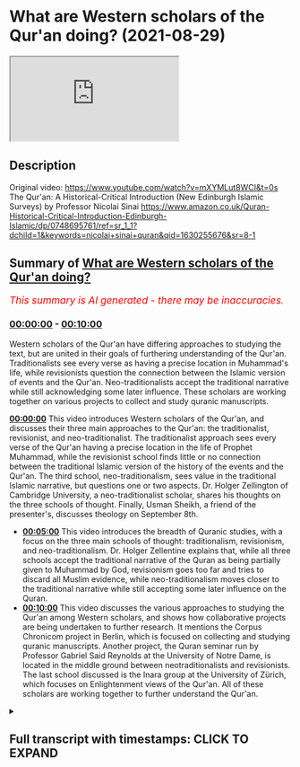 # What are Western scholars of the Qur'an doing? (2021-08-29)

<iframe loading='lazy' src='https://www.youtube.com/embed/9JSVA39PkS0'></iframe>

## Description

Original video: https://www.youtube.com/watch?v=mXYMLut8WCI&t=0s
The Qur'an: A Historical-Critical Introduction (New Edinburgh Islamic Surveys) by Professor Nicolai Sinai https://www.amazon.co.uk/Quran-Historical-Critical-Introduction-Edinburgh-Islamic/dp/0748695761/ref=sr_1_1?dchild=1&keywords=nicolai+sinai+quran&qid=1630255676&sr=8-1

## Summary of [What are Western scholars of the Qur'an doing?](https://www.youtube.com/watch?v=9JSVA39PkS0)


*<span style="color:red; font-size:125%">This summary is AI generated - there may be inaccuracies</span>. [](/)*

### [00:00:00](https://www.youtube.com/watch?v=9JSVA39PkS0&t=0) - [00:10:00](https://www.youtube.com/watch?v=9JSVA39PkS0&t=600)

Western scholars of the Qur'an have differing approaches to studying the text, but are united in their goals of furthering understanding of the Qur'an. Traditionalists see every verse as having a precise location in Muhammad's life, while revisionists question the connection between the Islamic version of events and the Qur'an. Neo-traditionalists accept the traditional narrative while still acknowledging some later influence. These scholars are working together on various projects to collect and study quranic manuscripts.

**[00:00:00](https://www.youtube.com/watch?v=9JSVA39PkS0&t=0)** This video introduces Western scholars of the Qur'an, and discusses their three main approaches to the Qur'an: the traditionalist, revisionist, and neo-traditionalist. The traditionalist approach sees every verse of the Qur'an having a precise location in the life of Prophet Muhammad, while the revisionist school finds little or no connection between the traditional Islamic version of the history of the events and the Qur'an. The third school, neo-traditionalism, sees value in the traditional Islamic narrative, but questions one or two aspects. Dr. Holger Zellington of Cambridge University, a neo-traditionalist scholar, shares his thoughts on the three schools of thought. Finally, Usman Sheikh, a friend of the presenter's, discusses theology on September 8th.
* **[00:05:00](https://www.youtube.com/watch?v=9JSVA39PkS0&t=300)** This video introduces the breadth of Quranic studies, with a focus on the three main schools of thought: traditionalism, revisionism, and neo-traditionalism. Dr. Holger Zellentine explains that, while all three schools accept the traditional narrative of the Quran as being partially given to Muhammad by God, revisionism goes too far and tries to discard all Muslim evidence, while neo-traditionalism moves closer to the traditional narrative while still accepting some later influence on the Quran.
* **[00:10:00](https://www.youtube.com/watch?v=9JSVA39PkS0&t=600)** This video discusses the various approaches to studying the Qur'an among Western scholars, and shows how collaborative projects are being undertaken to further research. It mentions the Corpus Chronicom project in Berlin, which is focused on collecting and studying quranic manuscripts. Another project, the Quran seminar run by Professor Gabriel Said Reynolds at the University of Notre Dame, is located in the middle ground between neotraditionalists and revisionists. The last school discussed is the Inara group at the University of Zürich, which focuses on Enlightenment views of the Qur'an. All of these scholars are working together to further understand the Qur'an.

<details><summary><h2>Full transcript with timestamps: CLICK TO EXPAND</h2></summary>

[0:00:01](https://youtu.be/9JSVA39PkS0?t=1) in this video i want to share with you  
[0:00:03](https://youtu.be/9JSVA39PkS0?t=3) an overview of quranic studies um where  
[0:00:07](https://youtu.be/9JSVA39PkS0?t=7) they're at at the moment in the west and  
[0:00:10](https://youtu.be/9JSVA39PkS0?t=10) the different approaches there are  
[0:00:12](https://youtu.be/9JSVA39PkS0?t=12) and i'm going to share with you in a  
[0:00:14](https://youtu.be/9JSVA39PkS0?t=14) second a video you can watch it here  
[0:00:16](https://youtu.be/9JSVA39PkS0?t=16) it'll go straight into the videos about  
[0:00:18](https://youtu.be/9JSVA39PkS0?t=18) eight minutes long it's produced by the  
[0:00:20](https://youtu.be/9JSVA39PkS0?t=20) university of nottingham and they're  
[0:00:22](https://youtu.be/9JSVA39PkS0?t=22) interviewing a chap called dr holger  
[0:00:24](https://youtu.be/9JSVA39PkS0?t=24) zellington uh he's an academic at  
[0:00:27](https://youtu.be/9JSVA39PkS0?t=27) cambridge university also professor in  
[0:00:29](https://youtu.be/9JSVA39PkS0?t=29) germany he's a chronic scholar  
[0:00:32](https://youtu.be/9JSVA39PkS0?t=32) and he very helpfully outlines uh  
[0:00:35](https://youtu.be/9JSVA39PkS0?t=35) broadly the three schools of thought  
[0:00:37](https://youtu.be/9JSVA39PkS0?t=37) that currently exists in western  
[0:00:39](https://youtu.be/9JSVA39PkS0?t=39) scholars one is the traditionalist  
[0:00:41](https://youtu.be/9JSVA39PkS0?t=41) school and this is an approach by  
[0:00:43](https://youtu.be/9JSVA39PkS0?t=43) western scholars that pretty much sees  
[0:00:45](https://youtu.be/9JSVA39PkS0?t=45) every verse in the quran having a  
[0:00:47](https://youtu.be/9JSVA39PkS0?t=47) precise location in the prophet  
[0:00:50](https://youtu.be/9JSVA39PkS0?t=50) muhammad's life  
[0:00:52](https://youtu.be/9JSVA39PkS0?t=52) and then another school is the  
[0:00:53](https://youtu.be/9JSVA39PkS0?t=53) revisionist school which finds little or  
[0:00:55](https://youtu.be/9JSVA39PkS0?t=55) no connection with the traditional  
[0:00:57](https://youtu.be/9JSVA39PkS0?t=57) islamic version of the history of the  
[0:00:59](https://youtu.be/9JSVA39PkS0?t=59) events  
[0:01:00](https://youtu.be/9JSVA39PkS0?t=60) and this school famously associated with  
[0:01:02](https://youtu.be/9JSVA39PkS0?t=62) people like john wan's brother the  
[0:01:04](https://youtu.be/9JSVA39PkS0?t=64) british gol in the 1970s who said  
[0:01:06](https://youtu.be/9JSVA39PkS0?t=66) basically the quran nothing to do with  
[0:01:08](https://youtu.be/9JSVA39PkS0?t=68) muhammad it was written much much later  
[0:01:11](https://youtu.be/9JSVA39PkS0?t=71) centuries later connected with  
[0:01:12](https://youtu.be/9JSVA39PkS0?t=72) mesopotamia and so on these are people  
[0:01:15](https://youtu.be/9JSVA39PkS0?t=75) who you know severely challenge and  
[0:01:16](https://youtu.be/9JSVA39PkS0?t=76) reject the muslim sources about the  
[0:01:19](https://youtu.be/9JSVA39PkS0?t=79) quran and the life of the prophet and  
[0:01:22](https://youtu.be/9JSVA39PkS0?t=82) then the third school  
[0:01:24](https://youtu.be/9JSVA39PkS0?t=84) is the neo-traditionalist approach  
[0:01:27](https://youtu.be/9JSVA39PkS0?t=87) and they see a lot of value in the uh uh  
[0:01:30](https://youtu.be/9JSVA39PkS0?t=90) the traditional islamic narrative but  
[0:01:32](https://youtu.be/9JSVA39PkS0?t=92) they might question one or two aspects  
[0:01:35](https://youtu.be/9JSVA39PkS0?t=95) of it  
[0:01:37](https://youtu.be/9JSVA39PkS0?t=97) and this video as i say will hopefully  
[0:01:39](https://youtu.be/9JSVA39PkS0?t=99) give an overview of where chronic  
[0:01:41](https://youtu.be/9JSVA39PkS0?t=101) studies are at the moment and this would  
[0:01:43](https://youtu.be/9JSVA39PkS0?t=103) be of interest to you if you uh watch uh  
[0:01:46](https://youtu.be/9JSVA39PkS0?t=106) what western scholars are up to in this  
[0:01:48](https://youtu.be/9JSVA39PkS0?t=108) regard um now a friend of mine usman  
[0:01:51](https://youtu.be/9JSVA39PkS0?t=111) sheikh is coming on blogging theology  
[0:01:52](https://youtu.be/9JSVA39PkS0?t=112) i'm pleased to say on the 8th of  
[0:01:54](https://youtu.be/9JSVA39PkS0?t=114) september  
[0:01:55](https://youtu.be/9JSVA39PkS0?t=115) he's just completed post-graduate  
[0:01:57](https://youtu.be/9JSVA39PkS0?t=117) research at the university of oxford and  
[0:02:00](https://youtu.be/9JSVA39PkS0?t=120) his  
[0:02:01](https://youtu.be/9JSVA39PkS0?t=121) supervisor is the author of this book  
[0:02:04](https://youtu.be/9JSVA39PkS0?t=124) nicholas sinai is professor at the  
[0:02:06](https://youtu.be/9JSVA39PkS0?t=126) university of oxford and a fellow of  
[0:02:09](https://youtu.be/9JSVA39PkS0?t=129) pembridge college college and he's  
[0:02:11](https://youtu.be/9JSVA39PkS0?t=131) written the book the quran a historical  
[0:02:14](https://youtu.be/9JSVA39PkS0?t=134) critical introduction and i'll link to  
[0:02:16](https://youtu.be/9JSVA39PkS0?t=136) it in the description below i'm about a  
[0:02:18](https://youtu.be/9JSVA39PkS0?t=138) quarter of the way through it and he  
[0:02:21](https://youtu.be/9JSVA39PkS0?t=141) understand falls in the  
[0:02:22](https://youtu.be/9JSVA39PkS0?t=142) neo-traditionalist  
[0:02:24](https://youtu.be/9JSVA39PkS0?t=144) camp uh that school of thought and uh he  
[0:02:27](https://youtu.be/9JSVA39PkS0?t=147) was listening sheikh's supervisor at  
[0:02:29](https://youtu.be/9JSVA39PkS0?t=149) oxford and he's a young german scholar  
[0:02:32](https://youtu.be/9JSVA39PkS0?t=152) uh none of these people by the way apart  
[0:02:34](https://youtu.be/9JSVA39PkS0?t=154) from muslim sheikh are muslims they are  
[0:02:36](https://youtu.be/9JSVA39PkS0?t=156) western scholars who accept the  
[0:02:38](https://youtu.be/9JSVA39PkS0?t=158) historical critical method hcm as i like  
[0:02:41](https://youtu.be/9JSVA39PkS0?t=161) to call it  
[0:02:42](https://youtu.be/9JSVA39PkS0?t=162) and this hcm the historical critical  
[0:02:45](https://youtu.be/9JSVA39PkS0?t=165) method has some built-in assumptions  
[0:02:48](https://youtu.be/9JSVA39PkS0?t=168) which i think are problematic highly  
[0:02:50](https://youtu.be/9JSVA39PkS0?t=170) problematic for muslims and for others  
[0:02:52](https://youtu.be/9JSVA39PkS0?t=172) uh jews and christians too actually for  
[0:02:55](https://youtu.be/9JSVA39PkS0?t=175) example without going into too much  
[0:02:57](https://youtu.be/9JSVA39PkS0?t=177) detail here but one of the principles of  
[0:02:59](https://youtu.be/9JSVA39PkS0?t=179) this methodology is the denial of the  
[0:03:02](https://youtu.be/9JSVA39PkS0?t=182) supernatural denial that god inspires  
[0:03:04](https://youtu.be/9JSVA39PkS0?t=184) people inspires revelation or sends  
[0:03:07](https://youtu.be/9JSVA39PkS0?t=187) prophets and so the way they look at the  
[0:03:09](https://youtu.be/9JSVA39PkS0?t=189) crimes entirely in a secular way looking  
[0:03:11](https://youtu.be/9JSVA39PkS0?t=191) at purely  
[0:03:14](https://youtu.be/9JSVA39PkS0?t=194) history understood without any divine  
[0:03:16](https://youtu.be/9JSVA39PkS0?t=196) eruption into the world so the prophet  
[0:03:20](https://youtu.be/9JSVA39PkS0?t=200) muhammad is not a prophet in this  
[0:03:22](https://youtu.be/9JSVA39PkS0?t=202) understanding he is just a man and the  
[0:03:24](https://youtu.be/9JSVA39PkS0?t=204) quran is treated like any other book in  
[0:03:26](https://youtu.be/9JSVA39PkS0?t=206) history the bible or any other ancient  
[0:03:29](https://youtu.be/9JSVA39PkS0?t=209) text  
[0:03:30](https://youtu.be/9JSVA39PkS0?t=210) now this is obviously highly problematic  
[0:03:32](https://youtu.be/9JSVA39PkS0?t=212) from a muslim position however  
[0:03:35](https://youtu.be/9JSVA39PkS0?t=215) um there are um many as i've been  
[0:03:37](https://youtu.be/9JSVA39PkS0?t=217) reading but many interesting  
[0:03:38](https://youtu.be/9JSVA39PkS0?t=218) observations and insights still to be  
[0:03:40](https://youtu.be/9JSVA39PkS0?t=220) gained from the historical critical  
[0:03:43](https://youtu.be/9JSVA39PkS0?t=223) approach so i actually do recommend this  
[0:03:45](https://youtu.be/9JSVA39PkS0?t=225) it's uh the level is aimed at a kind of  
[0:03:47](https://youtu.be/9JSVA39PkS0?t=227) undergraduate level i guess i found it  
[0:03:49](https://youtu.be/9JSVA39PkS0?t=229) quite challenging as a relative newcomer  
[0:03:52](https://youtu.be/9JSVA39PkS0?t=232) to some of this scholarship um but it's  
[0:03:55](https://youtu.be/9JSVA39PkS0?t=235) absolutely fascinating lots of gems of  
[0:03:56](https://youtu.be/9JSVA39PkS0?t=236) knowledge in here and  
[0:03:58](https://youtu.be/9JSVA39PkS0?t=238) he's lots of powerful um rebuttals of  
[0:04:02](https://youtu.be/9JSVA39PkS0?t=242) the revisionist approach so he asserts  
[0:04:05](https://youtu.be/9JSVA39PkS0?t=245) that based on the best evidence muhammad  
[0:04:07](https://youtu.be/9JSVA39PkS0?t=247) did indeed exist uh he says also that  
[0:04:10](https://youtu.be/9JSVA39PkS0?t=250) the series that we have in the quran 114  
[0:04:14](https://youtu.be/9JSVA39PkS0?t=254) surahs on page  
[0:04:15](https://youtu.be/9JSVA39PkS0?t=255) 48 for example after a long discussion  
[0:04:18](https://youtu.be/9JSVA39PkS0?t=258) which i won't go into the simplest  
[0:04:20](https://youtu.be/9JSVA39PkS0?t=260) explanation for this would appear to be  
[0:04:22](https://youtu.be/9JSVA39PkS0?t=262) the assumption that the sirs took shape  
[0:04:24](https://youtu.be/9JSVA39PkS0?t=264) during the life of the muhammad of  
[0:04:26](https://youtu.be/9JSVA39PkS0?t=266) muhammad so he's saying basically the  
[0:04:28](https://youtu.be/9JSVA39PkS0?t=268) series we have in the quran the 114  
[0:04:30](https://youtu.be/9JSVA39PkS0?t=270) chapters are uh the chapters that  
[0:04:33](https://youtu.be/9JSVA39PkS0?t=273) muhammad himself had during his own  
[0:04:35](https://youtu.be/9JSVA39PkS0?t=275) lifetime and he uses good historical  
[0:04:37](https://youtu.be/9JSVA39PkS0?t=277) reasons why we should believe that and  
[0:04:40](https://youtu.be/9JSVA39PkS0?t=280) that of course is in contrast to the  
[0:04:42](https://youtu.be/9JSVA39PkS0?t=282) revisionists uh who would reject that  
[0:04:46](https://youtu.be/9JSVA39PkS0?t=286) so um  
[0:04:47](https://youtu.be/9JSVA39PkS0?t=287) he mentions uh coming back now to the  
[0:04:49](https://youtu.be/9JSVA39PkS0?t=289) video i'm about to show you dr holger uh  
[0:04:52](https://youtu.be/9JSVA39PkS0?t=292) mentions other fascinating projects that  
[0:04:54](https://youtu.be/9JSVA39PkS0?t=294) are underway he talks about the corpus  
[0:04:56](https://youtu.be/9JSVA39PkS0?t=296) chronicum  
[0:04:57](https://youtu.be/9JSVA39PkS0?t=297) nice latin phrase there this is a bunch  
[0:05:00](https://youtu.be/9JSVA39PkS0?t=300) of scholars in berlin in germany and  
[0:05:02](https://youtu.be/9JSVA39PkS0?t=302) there's an on a massive online project  
[0:05:04](https://youtu.be/9JSVA39PkS0?t=304) to  
[0:05:06](https://youtu.be/9JSVA39PkS0?t=306) produce a scholarly edition of the quran  
[0:05:08](https://youtu.be/9JSVA39PkS0?t=308) online talks about that and other  
[0:05:10](https://youtu.be/9JSVA39PkS0?t=310) schools of thought based in america  
[0:05:14](https://youtu.be/9JSVA39PkS0?t=314) and so on i won't go into all that it  
[0:05:15](https://youtu.be/9JSVA39PkS0?t=315) says eight minute video  
[0:05:17](https://youtu.be/9JSVA39PkS0?t=317) very accessible  
[0:05:19](https://youtu.be/9JSVA39PkS0?t=319) and um i hope you enjoy as much as i did  
[0:05:22](https://youtu.be/9JSVA39PkS0?t=322) until next time  
[0:05:24](https://youtu.be/9JSVA39PkS0?t=324) the field of quranic studies is a very  
[0:05:27](https://youtu.be/9JSVA39PkS0?t=327) wide one in  
[0:05:29](https://youtu.be/9JSVA39PkS0?t=329) western society today  
[0:05:32](https://youtu.be/9JSVA39PkS0?t=332) and to introduce the breadth that is  
[0:05:35](https://youtu.be/9JSVA39PkS0?t=335) involved in quranic studies i have dr  
[0:05:38](https://youtu.be/9JSVA39PkS0?t=338) holger zellentine  
[0:05:42](https://youtu.be/9JSVA39PkS0?t=342) holger  
[0:05:43](https://youtu.be/9JSVA39PkS0?t=343) the quran a single book the study of the  
[0:05:46](https://youtu.be/9JSVA39PkS0?t=346) quran takes many forms  
[0:05:49](https://youtu.be/9JSVA39PkS0?t=349) can you try and take us through  
[0:05:52](https://youtu.be/9JSVA39PkS0?t=352) the breadth of quranic studies  
[0:05:55](https://youtu.be/9JSVA39PkS0?t=355) i will do my best and  
[0:05:57](https://youtu.be/9JSVA39PkS0?t=357) i think the the best way to give a very  
[0:06:00](https://youtu.be/9JSVA39PkS0?t=360) brief lay of the land  
[0:06:02](https://youtu.be/9JSVA39PkS0?t=362) is by using  
[0:06:03](https://youtu.be/9JSVA39PkS0?t=363) the three categories that a colleague of  
[0:06:05](https://youtu.be/9JSVA39PkS0?t=365) mine in stanford behnam siddiqui  
[0:06:07](https://youtu.be/9JSVA39PkS0?t=367) has put forward  
[0:06:10](https://youtu.be/9JSVA39PkS0?t=370) he argues well that's basically within  
[0:06:11](https://youtu.be/9JSVA39PkS0?t=371) the western  
[0:06:13](https://youtu.be/9JSVA39PkS0?t=373) schools  
[0:06:14](https://youtu.be/9JSVA39PkS0?t=374) three  
[0:06:14](https://youtu.be/9JSVA39PkS0?t=374) approaches to the quran  
[0:06:16](https://youtu.be/9JSVA39PkS0?t=376) the first being traditionalist the  
[0:06:19](https://youtu.be/9JSVA39PkS0?t=379) second being revisionist the third being  
[0:06:22](https://youtu.be/9JSVA39PkS0?t=382) neo-traditionalists  
[0:06:23](https://youtu.be/9JSVA39PkS0?t=383) now what he means by that is that  
[0:06:26](https://youtu.be/9JSVA39PkS0?t=386) the  
[0:06:27](https://youtu.be/9JSVA39PkS0?t=387) traditional study of the quran  
[0:06:29](https://youtu.be/9JSVA39PkS0?t=389) approaches the quran through muslim  
[0:06:31](https://youtu.be/9JSVA39PkS0?t=391) tradition through the  
[0:06:33](https://youtu.be/9JSVA39PkS0?t=393) traditions attributed to the prophet  
[0:06:35](https://youtu.be/9JSVA39PkS0?t=395) muhammad  
[0:06:36](https://youtu.be/9JSVA39PkS0?t=396) through the  
[0:06:37](https://youtu.be/9JSVA39PkS0?t=397) [Music]  
[0:06:40](https://youtu.be/9JSVA39PkS0?t=400) traditional way in which the  
[0:06:42](https://youtu.be/9JSVA39PkS0?t=402) individual servers are related to the  
[0:06:44](https://youtu.be/9JSVA39PkS0?t=404) life of muhammad  
[0:06:45](https://youtu.be/9JSVA39PkS0?t=405) and to  
[0:06:47](https://youtu.be/9JSVA39PkS0?t=407) other  
[0:06:48](https://youtu.be/9JSVA39PkS0?t=408) early  
[0:06:49](https://youtu.be/9JSVA39PkS0?t=409) muslim traditions now  
[0:06:51](https://youtu.be/9JSVA39PkS0?t=411) the key factor here is that the quran is  
[0:06:55](https://youtu.be/9JSVA39PkS0?t=415) attributed exactly word by word  
[0:06:58](https://youtu.be/9JSVA39PkS0?t=418) to the prophet into specific  
[0:07:00](https://youtu.be/9JSVA39PkS0?t=420) moments in his life  
[0:07:02](https://youtu.be/9JSVA39PkS0?t=422) and that is the traditional school and  
[0:07:04](https://youtu.be/9JSVA39PkS0?t=424) for the most part uh western even  
[0:07:06](https://youtu.be/9JSVA39PkS0?t=426) critical scholars have followed that  
[0:07:08](https://youtu.be/9JSVA39PkS0?t=428) broadly they've constructed the quran as  
[0:07:10](https://youtu.be/9JSVA39PkS0?t=430) being partially given in makkah  
[0:07:12](https://youtu.be/9JSVA39PkS0?t=432) partially in medina  
[0:07:14](https://youtu.be/9JSVA39PkS0?t=434) and have even found a way to give an  
[0:07:16](https://youtu.be/9JSVA39PkS0?t=436) internal  
[0:07:18](https://youtu.be/9JSVA39PkS0?t=438) sequence of the service and that is what  
[0:07:20](https://youtu.be/9JSVA39PkS0?t=440) uh is called a traditionalist  
[0:07:23](https://youtu.be/9JSVA39PkS0?t=443) um  
[0:07:24](https://youtu.be/9JSVA39PkS0?t=444) now the revisionists  
[0:07:26](https://youtu.be/9JSVA39PkS0?t=446) were a school  
[0:07:28](https://youtu.be/9JSVA39PkS0?t=448) that basically was brought into being by  
[0:07:30](https://youtu.be/9JSVA39PkS0?t=450) this uh  
[0:07:31](https://youtu.be/9JSVA39PkS0?t=451) work of wansbro a british scholar um who  
[0:07:35](https://youtu.be/9JSVA39PkS0?t=455) said well if you look at the quran we  
[0:07:37](https://youtu.be/9JSVA39PkS0?t=457) cannot really use the muslim sources we  
[0:07:40](https://youtu.be/9JSVA39PkS0?t=460) have to discard any of the muslim  
[0:07:42](https://youtu.be/9JSVA39PkS0?t=462) evidence and we have to maybe look at  
[0:07:44](https://youtu.be/9JSVA39PkS0?t=464) its origins say hundreds of years later  
[0:07:47](https://youtu.be/9JSVA39PkS0?t=467) in in mesopotamia a quite radical move  
[0:07:51](https://youtu.be/9JSVA39PkS0?t=471) he had a it was very smart uh scholar  
[0:07:53](https://youtu.be/9JSVA39PkS0?t=473) and he has lots of interesting insights  
[0:07:55](https://youtu.be/9JSVA39PkS0?t=475) but of course he went a bit too fast  
[0:07:57](https://youtu.be/9JSVA39PkS0?t=477) people tend to do and this revisionism  
[0:08:00](https://youtu.be/9JSVA39PkS0?t=480) meaning to radically take the  
[0:08:02](https://youtu.be/9JSVA39PkS0?t=482) traditional muslim narrative out of  
[0:08:04](https://youtu.be/9JSVA39PkS0?t=484) quranic studies  
[0:08:06](https://youtu.be/9JSVA39PkS0?t=486) has probably found its peak in the  
[0:08:08](https://youtu.be/9JSVA39PkS0?t=488) famous book by patricia carone and  
[0:08:10](https://youtu.be/9JSVA39PkS0?t=490) michael cook  
[0:08:11](https://youtu.be/9JSVA39PkS0?t=491) called hagarism which also tried to  
[0:08:13](https://youtu.be/9JSVA39PkS0?t=493) discard the traditional evidence and  
[0:08:15](https://youtu.be/9JSVA39PkS0?t=495) to  
[0:08:16](https://youtu.be/9JSVA39PkS0?t=496) re-frame the quran as a much later  
[0:08:19](https://youtu.be/9JSVA39PkS0?t=499) document that is so revisionism in its  
[0:08:22](https://youtu.be/9JSVA39PkS0?t=502) in its purest  
[0:08:24](https://youtu.be/9JSVA39PkS0?t=504) of course any western scholar who does  
[0:08:26](https://youtu.be/9JSVA39PkS0?t=506) not accept a traditional narrative is  
[0:08:28](https://youtu.be/9JSVA39PkS0?t=508) somehow revisionist because one revises  
[0:08:31](https://youtu.be/9JSVA39PkS0?t=511) what is being  
[0:08:33](https://youtu.be/9JSVA39PkS0?t=513) put forth  
[0:08:34](https://youtu.be/9JSVA39PkS0?t=514) the third category therefore is very  
[0:08:36](https://youtu.be/9JSVA39PkS0?t=516) interesting it is the  
[0:08:37](https://youtu.be/9JSVA39PkS0?t=517) neo-traditionalists  
[0:08:38](https://youtu.be/9JSVA39PkS0?t=518) which would say well you know the um  
[0:08:42](https://youtu.be/9JSVA39PkS0?t=522) people like wensbroe and crony had good  
[0:08:45](https://youtu.be/9JSVA39PkS0?t=525) reasons to go too far but they went way  
[0:08:46](https://youtu.be/9JSVA39PkS0?t=526) too far  
[0:08:47](https://youtu.be/9JSVA39PkS0?t=527) and a critical historical study nowadays  
[0:08:51](https://youtu.be/9JSVA39PkS0?t=531) would actually  
[0:08:52](https://youtu.be/9JSVA39PkS0?t=532) move quite a bit along the lines of the  
[0:08:55](https://youtu.be/9JSVA39PkS0?t=535) traditional muslim narrative not to say  
[0:08:57](https://youtu.be/9JSVA39PkS0?t=537) that it's true word by word but to say  
[0:08:59](https://youtu.be/9JSVA39PkS0?t=539) well the broad concepts of a sequence of  
[0:09:03](https://youtu.be/9JSVA39PkS0?t=543) revelation of a sequence of uh also  
[0:09:06](https://youtu.be/9JSVA39PkS0?t=546) iteration and and reduction then would  
[0:09:09](https://youtu.be/9JSVA39PkS0?t=549) be historically verifiable which makes  
[0:09:12](https://youtu.be/9JSVA39PkS0?t=552) them neo-traditional as they go back not  
[0:09:14](https://youtu.be/9JSVA39PkS0?t=554) all the way but part the way to the  
[0:09:16](https://youtu.be/9JSVA39PkS0?t=556) um  
[0:09:18](https://youtu.be/9JSVA39PkS0?t=558) to the way that the quran has always  
[0:09:19](https://youtu.be/9JSVA39PkS0?t=559) been understood so those are the three  
[0:09:22](https://youtu.be/9JSVA39PkS0?t=562) broad schools  
[0:09:24](https://youtu.be/9JSVA39PkS0?t=564) traditionalists  
[0:09:25](https://youtu.be/9JSVA39PkS0?t=565) revisionists and neo-traditionalists  
[0:09:27](https://youtu.be/9JSVA39PkS0?t=567) according to just this free apartheid  
[0:09:29](https://youtu.be/9JSVA39PkS0?t=569) structure i think it's even a bit more  
[0:09:31](https://youtu.be/9JSVA39PkS0?t=571) complex because there would be people  
[0:09:33](https://youtu.be/9JSVA39PkS0?t=573) somewhere in between you know say  
[0:09:36](https://youtu.be/9JSVA39PkS0?t=576) neo-traditionalism and revisionism  
[0:09:38](https://youtu.be/9JSVA39PkS0?t=578) but  
[0:09:39](https://youtu.be/9JSVA39PkS0?t=579) there is  
[0:09:40](https://youtu.be/9JSVA39PkS0?t=580) actually  
[0:09:42](https://youtu.be/9JSVA39PkS0?t=582) i think a very  
[0:09:43](https://youtu.be/9JSVA39PkS0?t=583) rich discussion now going on in quranic  
[0:09:46](https://youtu.be/9JSVA39PkS0?t=586) studies that  
[0:09:48](https://youtu.be/9JSVA39PkS0?t=588) can be mapped quite nicely onto this  
[0:09:50](https://youtu.be/9JSVA39PkS0?t=590) this paradigm  
[0:09:52](https://youtu.be/9JSVA39PkS0?t=592) and  
[0:09:52](https://youtu.be/9JSVA39PkS0?t=592) [Music]  
[0:09:54](https://youtu.be/9JSVA39PkS0?t=594) the  
[0:09:55](https://youtu.be/9JSVA39PkS0?t=595) three schools  
[0:09:56](https://youtu.be/9JSVA39PkS0?t=596) that probably are the most active today  
[0:09:59](https://youtu.be/9JSVA39PkS0?t=599) are  
[0:10:01](https://youtu.be/9JSVA39PkS0?t=601) one um a school around the uh project of  
[0:10:05](https://youtu.be/9JSVA39PkS0?t=605) the corpus chronico in berlin uh  
[0:10:07](https://youtu.be/9JSVA39PkS0?t=607) initiated by professor angelica neuward  
[0:10:10](https://youtu.be/9JSVA39PkS0?t=610) and founded with the  
[0:10:11](https://youtu.be/9JSVA39PkS0?t=611) brandenburges academy of schaften  
[0:10:14](https://youtu.be/9JSVA39PkS0?t=614) this is a massive online  
[0:10:18](https://youtu.be/9JSVA39PkS0?t=618) project that collects  
[0:10:22](https://youtu.be/9JSVA39PkS0?t=622) many of the quranic manuscripts we have  
[0:10:24](https://youtu.be/9JSVA39PkS0?t=624) it collects  
[0:10:26](https://youtu.be/9JSVA39PkS0?t=626) sources that are pertinent to specific  
[0:10:28](https://youtu.be/9JSVA39PkS0?t=628) servers it gives you a transcription a  
[0:10:29](https://youtu.be/9JSVA39PkS0?t=629) translation  
[0:10:31](https://youtu.be/9JSVA39PkS0?t=631) it's a multi um  
[0:10:32](https://youtu.be/9JSVA39PkS0?t=632) a year undertaking  
[0:10:35](https://youtu.be/9JSVA39PkS0?t=635) that  
[0:10:36](https://youtu.be/9JSVA39PkS0?t=636) does two things one it shows the quran  
[0:10:38](https://youtu.be/9JSVA39PkS0?t=638) as in all its complexity  
[0:10:40](https://youtu.be/9JSVA39PkS0?t=640) but it also comes from an approach that  
[0:10:43](https://youtu.be/9JSVA39PkS0?t=643) sees the quran as  
[0:10:45](https://youtu.be/9JSVA39PkS0?t=645) given in sequences as  
[0:10:47](https://youtu.be/9JSVA39PkS0?t=647) being brought forth  
[0:10:48](https://youtu.be/9JSVA39PkS0?t=648) as  
[0:10:49](https://youtu.be/9JSVA39PkS0?t=649) along the traditional lines of  
[0:10:52](https://youtu.be/9JSVA39PkS0?t=652) um  
[0:10:55](https://youtu.be/9JSVA39PkS0?t=655) first the meccan and the median phase  
[0:10:57](https://youtu.be/9JSVA39PkS0?t=657) and which it sees very critically but  
[0:10:59](https://youtu.be/9JSVA39PkS0?t=659) still um as basically accurate let's see  
[0:11:02](https://youtu.be/9JSVA39PkS0?t=662) the people in berlin of course many more  
[0:11:05](https://youtu.be/9JSVA39PkS0?t=665) are part of that but it's based in  
[0:11:07](https://youtu.be/9JSVA39PkS0?t=667) berlin  
[0:11:08](https://youtu.be/9JSVA39PkS0?t=668) now a second group of scholars that  
[0:11:10](https://youtu.be/9JSVA39PkS0?t=670) i am personally affiliated with uh  
[0:11:13](https://youtu.be/9JSVA39PkS0?t=673) is  
[0:11:14](https://youtu.be/9JSVA39PkS0?t=674) located around the work of gabriel said  
[0:11:16](https://youtu.be/9JSVA39PkS0?t=676) reynolds at the university of notre dame  
[0:11:19](https://youtu.be/9JSVA39PkS0?t=679) who has current support from the melon  
[0:11:21](https://youtu.be/9JSVA39PkS0?t=681) foundation and runs the quran seminar  
[0:11:25](https://youtu.be/9JSVA39PkS0?t=685) and here we also come together and  
[0:11:27](https://youtu.be/9JSVA39PkS0?t=687) discuss individual servers  
[0:11:29](https://youtu.be/9JSVA39PkS0?t=689) but  
[0:11:30](https://youtu.be/9JSVA39PkS0?t=690) more with an emphasis on the  
[0:11:34](https://youtu.be/9JSVA39PkS0?t=694) quran as a text as a whole  
[0:11:36](https://youtu.be/9JSVA39PkS0?t=696) the way we have it  
[0:11:39](https://youtu.be/9JSVA39PkS0?t=699) many people not all by no means all but  
[0:11:41](https://youtu.be/9JSVA39PkS0?t=701) many people affiliated with this project  
[0:11:43](https://youtu.be/9JSVA39PkS0?t=703) a bit more reluctant to say we can see  
[0:11:46](https://youtu.be/9JSVA39PkS0?t=706) those layers of the ground we can see  
[0:11:47](https://youtu.be/9JSVA39PkS0?t=707) the sequence probably most of us would  
[0:11:50](https://youtu.be/9JSVA39PkS0?t=710) say well obviously it is a text it is  
[0:11:52](https://youtu.be/9JSVA39PkS0?t=712) has many many  
[0:11:53](https://youtu.be/9JSVA39PkS0?t=713) stages to it but we're not yet sure  
[0:11:56](https://youtu.be/9JSVA39PkS0?t=716) enough how to lay them out and me  
[0:11:58](https://youtu.be/9JSVA39PkS0?t=718) personally coming from the background of  
[0:12:00](https://youtu.be/9JSVA39PkS0?t=720) jewish studies  
[0:12:01](https://youtu.be/9JSVA39PkS0?t=721) um i'm a bit very about you know any  
[0:12:05](https://youtu.be/9JSVA39PkS0?t=725) precise attribution of a sequence i'm  
[0:12:07](https://youtu.be/9JSVA39PkS0?t=727) saying okay now this all makes sense but  
[0:12:08](https://youtu.be/9JSVA39PkS0?t=728) maybe we're holding the telescope the  
[0:12:10](https://youtu.be/9JSVA39PkS0?t=730) wrong way around  
[0:12:12](https://youtu.be/9JSVA39PkS0?t=732) so this school sees the quran as a whole  
[0:12:16](https://youtu.be/9JSVA39PkS0?t=736) and sees sequence but isn't is a bit  
[0:12:19](https://youtu.be/9JSVA39PkS0?t=739) uncertain about it  
[0:12:21](https://youtu.be/9JSVA39PkS0?t=741) and  
[0:12:22](https://youtu.be/9JSVA39PkS0?t=742) so i would say whereas um  
[0:12:25](https://youtu.be/9JSVA39PkS0?t=745) you would you could basically  
[0:12:27](https://youtu.be/9JSVA39PkS0?t=747) uh put the corpus chronicom in berlin  
[0:12:30](https://youtu.be/9JSVA39PkS0?t=750) within the neotraditionalists  
[0:12:32](https://youtu.be/9JSVA39PkS0?t=752) the uh project of reynolds i think you  
[0:12:34](https://youtu.be/9JSVA39PkS0?t=754) can place somewhere in between  
[0:12:36](https://youtu.be/9JSVA39PkS0?t=756) neotraditional and revisionists  
[0:12:39](https://youtu.be/9JSVA39PkS0?t=759) there's a third school that has  
[0:12:42](https://youtu.be/9JSVA39PkS0?t=762) received lots of attention  
[0:12:44](https://youtu.be/9JSVA39PkS0?t=764) also located in germany the university  
[0:12:46](https://youtu.be/9JSVA39PkS0?t=766) of zubrikind it's called the inara group  
[0:12:48](https://youtu.be/9JSVA39PkS0?t=768) the you know enlightenment group  
[0:12:50](https://youtu.be/9JSVA39PkS0?t=770) somebody needs to be enlightened in  
[0:12:51](https://youtu.be/9JSVA39PkS0?t=771) their view and  
[0:12:52](https://youtu.be/9JSVA39PkS0?t=772) it's uh  
[0:12:54](https://youtu.be/9JSVA39PkS0?t=774) don't want to be too critical about them  
[0:12:56](https://youtu.be/9JSVA39PkS0?t=776) there's wonderful scholars affiliated  
[0:12:57](https://youtu.be/9JSVA39PkS0?t=777) also with that group but they are most  
[0:13:00](https://youtu.be/9JSVA39PkS0?t=780) extreme in their revisionist  
[0:13:02](https://youtu.be/9JSVA39PkS0?t=782) uh approach and they try to take the  
[0:13:05](https://youtu.be/9JSVA39PkS0?t=785) quran really out of  
[0:13:07](https://youtu.be/9JSVA39PkS0?t=787) its context even try to take muhammad  
[0:13:09](https://youtu.be/9JSVA39PkS0?t=789) out of the quran  
[0:13:11](https://youtu.be/9JSVA39PkS0?t=791) and they  
[0:13:13](https://youtu.be/9JSVA39PkS0?t=793) probably are most  
[0:13:16](https://youtu.be/9JSVA39PkS0?t=796) clearly represented by the work of  
[0:13:18](https://youtu.be/9JSVA39PkS0?t=798) christoph luxembourg  
[0:13:20](https://youtu.be/9JSVA39PkS0?t=800) a scholar who wants to  
[0:13:23](https://youtu.be/9JSVA39PkS0?t=803) radically  
[0:13:24](https://youtu.be/9JSVA39PkS0?t=804) re-phrase the quran and to  
[0:13:27](https://youtu.be/9JSVA39PkS0?t=807) make it a document that is entirely  
[0:13:30](https://youtu.be/9JSVA39PkS0?t=810) dependent on previous sources so this is  
[0:13:32](https://youtu.be/9JSVA39PkS0?t=812) probably the most extreme of the  
[0:13:34](https://youtu.be/9JSVA39PkS0?t=814) revisionist school  
[0:13:37](https://youtu.be/9JSVA39PkS0?t=817) thank you holger for giving us that  
[0:13:38](https://youtu.be/9JSVA39PkS0?t=818) wonderful panorama  
[0:13:40](https://youtu.be/9JSVA39PkS0?t=820) of where quranic studies is at in the  
[0:13:44](https://youtu.be/9JSVA39PkS0?t=824) west today  
[0:13:45](https://youtu.be/9JSVA39PkS0?t=825) and the different approaches  
[0:13:48](https://youtu.be/9JSVA39PkS0?t=828) for myself as someone who's not a  
[0:13:50](https://youtu.be/9JSVA39PkS0?t=830) quranic scholar  
[0:13:52](https://youtu.be/9JSVA39PkS0?t=832) uh  
[0:13:54](https://youtu.be/9JSVA39PkS0?t=834) what i am  
[0:13:55](https://youtu.be/9JSVA39PkS0?t=835) most fascinated to learn from you is  
[0:13:58](https://youtu.be/9JSVA39PkS0?t=838) that  
[0:13:59](https://youtu.be/9JSVA39PkS0?t=839) all of these investigations are not  
[0:14:02](https://youtu.be/9JSVA39PkS0?t=842) being carried out by lone individuals  
[0:14:05](https://youtu.be/9JSVA39PkS0?t=845) but they're being carried out by teams  
[0:14:06](https://youtu.be/9JSVA39PkS0?t=846) of scholars working in great  
[0:14:08](https://youtu.be/9JSVA39PkS0?t=848) collaborative projects  
[0:14:10](https://youtu.be/9JSVA39PkS0?t=850) and  
[0:14:11](https://youtu.be/9JSVA39PkS0?t=851) well in christian studies we've seen  
[0:14:13](https://youtu.be/9JSVA39PkS0?t=853) that in things like the jesus seminar  
[0:14:16](https://youtu.be/9JSVA39PkS0?t=856) but it's still a way of working  
[0:14:19](https://youtu.be/9JSVA39PkS0?t=859) that  
[0:14:20](https://youtu.be/9JSVA39PkS0?t=860) so few of us are actually involved in so  
[0:14:23](https://youtu.be/9JSVA39PkS0?t=863) thank you number one  
[0:14:25](https://youtu.be/9JSVA39PkS0?t=865) for giving us the overview of quranic  
[0:14:27](https://youtu.be/9JSVA39PkS0?t=867) studies  
[0:14:28](https://youtu.be/9JSVA39PkS0?t=868) and thank you for scholars in other  
[0:14:30](https://youtu.be/9JSVA39PkS0?t=870) areas of theology and religious studies  
[0:14:32](https://youtu.be/9JSVA39PkS0?t=872) for maybe calling to mind that we should  
[0:14:34](https://youtu.be/9JSVA39PkS0?t=874) we too should be working in teams  
[0:14:37](https://youtu.be/9JSVA39PkS0?t=877) absolutely thank you  

</details>
